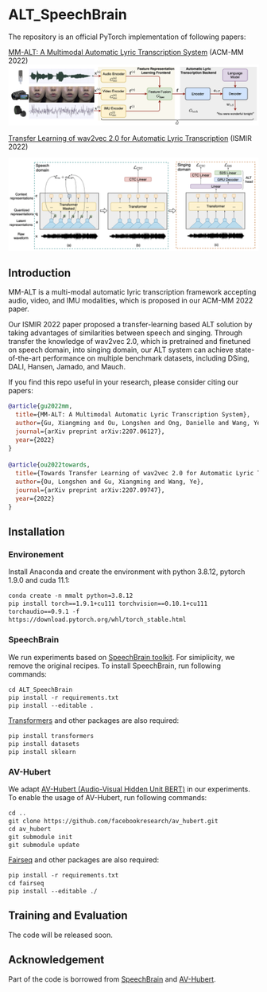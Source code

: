 # ALT_SpeechBrain
The repository is an official PyTorch implementation of following papers: 

[MM-ALT: A Multimodal Automatic Lyric Transcription System](https://arxiv.org/abs/2207.06127) (ACM-MM 2022)
![image](assets/mmalt_framework.png)


[Transfer Learning of wav2vec 2.0 for Automatic Lyric Transcription](https://arxiv.org/abs/2207.09747) (ISMIR 2022)

![image](assets/transfer_framework.png)

## Introduction
MM-ALT is a multi-modal automatic lyric transcription framework accepting audio, video, and IMU modalities, which is proposed in our ACM-MM 2022 paper. 

Our ISMIR 2022 paper proposed a transfer-learning based ALT solution by taking advantages of similarities between speech and singing. Through transfer the knowledge of wav2vec 2.0, which is pretrained and finetuned on speech domain, into singing domain, our ALT system can achieve state-of-the-art performance on multiple benchmark datasets, including DSing, DALI, Hansen, Jamado, and Mauch.

If you find this repo useful in your research, please consider citing our papers:
```BibTex
@article{gu2022mm,
  title={MM-ALT: A Multimodal Automatic Lyric Transcription System},
  author={Gu, Xiangming and Ou, Longshen and Ong, Danielle and Wang, Ye},
  journal={arXiv preprint arXiv:2207.06127},
  year={2022}
}

@article{ou2022towards,
  title={Towards Transfer Learning of wav2vec 2.0 for Automatic Lyric Transcription},
  author={Ou, Longshen and Gu, Xiangming and Wang, Ye},
  journal={arXiv preprint arXiv:2207.09747},
  year={2022}
}
```

## Installation
### Environement
Install Anaconda and create the environment with python 3.8.12, pytorch 1.9.0 and cuda 11.1:
```
conda create -n mmalt python=3.8.12
pip install torch==1.9.1+cu111 torchvision==0.10.1+cu111 torchaudio==0.9.1 -f https://download.pytorch.org/whl/torch_stable.html
```

### SpeechBrain

We run experiments based on [SpeechBrain toolkit](https://arxiv.org/pdf/2106.04624.pdf). For simiplicity, we remove the original recipes. To install SpeechBrain, run following commands:
```
cd ALT_SpeechBrain
pip install -r requirements.txt
pip install --editable .
```

[Transformers](https://arxiv.org/pdf/1910.03771.pdf) and other packages are also required:
```
pip install transformers
pip install datasets
pip install sklearn
```

### AV-Hubert
We adapt [AV-Hubert (Audio-Visual Hidden Unit BERT)](https://arxiv.org/pdf/2201.02184.pdf) in our experiments. To enable the usage of AV-Hubert, run following commands:
```
cd ..
git clone https://github.com/facebookresearch/av_hubert.git
cd av_hubert
git submodule init
git submodule update
```

[Fairseq](https://arxiv.org/pdf/1904.01038.pdf) and other packages are also required:
```
pip install -r requirements.txt
cd fairseq
pip install --editable ./
```

## Training and Evaluation
The code will be released soon.

## Acknowledgement
Part of the code is borrowed from [SpeechBrain](https://github.com/speechbrain/speechbrain) and [AV-Hubert](https://github.com/facebookresearch/av_hubert).
